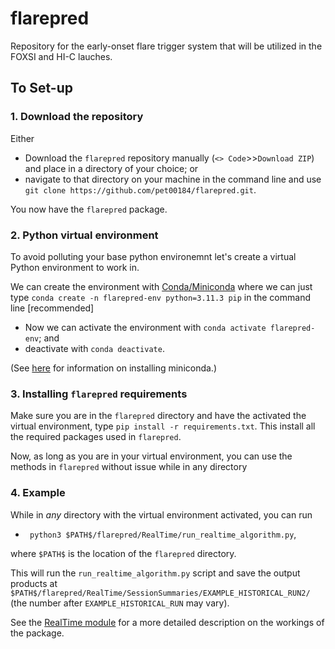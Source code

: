 # flarepred
Repository for the early-onset flare trigger system that will be utilized in the FOXSI and HI-C lauches.

## To Set-up

### 1. Download the repository

Either 

* Download the `flarepred` repository manually (`<> Code`>>`Download ZIP`) and place in a directory of your choice; or
*  navigate to that directory on your machine in the command line and use `git clone https://github.com/pet00184/flarepred.git`. 
  
You now have the `flarepred` package.

### 2. Python virtual environment

To avoid polluting your base python environemnt let's create a virtual Python environment to work in. 

We can create the environment with [Conda/Miniconda](https://conda.io/projects/conda/en/latest/user-guide/tasks/manage-environments.html) where we can just type `conda create -n flarepred-env python=3.11.3 pip` in the command line [recommended]

* Now we can activate the environment with `conda activate flarepred-env`; and
* deactivate with `conda deactivate`.

(See [here](https://docs.conda.io/en/latest/miniconda.html) for information on installing miniconda.)

### 3. Installing `flarepred` requirements

Make sure you are in the `flarepred` directory and have the activated the virtual environment, type `pip install -r requirements.txt`. This install all the required packages used in `flarepred`.

Now, as long as you are in your virtual environment, you can use the methods in `flarepred` without issue while in any directory 

### 4. Example

While in *any* directory with the virtual environment activated, you can run 

* ` python3 $PATH$/flarepred/RealTime/run_realtime_algorithm.py`,

where `$PATH$` is the location of the `flarepred` directory. 

This will run the `run_realtime_algorithm.py` script and save the output products at `$PATH$/flarepred/RealTime/SessionSummaries/EXAMPLE_HISTORICAL_RUN2/` (the number after `EXAMPLE_HISTORICAL_RUN` may vary).

See the [RealTime module](https://github.com/pet00184/flarepred/tree/main/RealTime) for a more detailed description on the workings of the package.